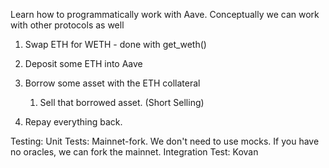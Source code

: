 Learn how to programmatically work with Aave. Conceptually we can work with other protocols as well

1. Swap ETH for WETH - done with get_weth()

2. Deposit some ETH into Aave
2. Borrow some asset with the ETH collateral
    1. Sell that borrowed asset. (Short Selling)
3. Repay everything back.

Testing:
Unit Tests: Mainnet-fork. We don't need to use mocks. If you have no oracles, we can fork the mainnet.
Integration Test: Kovan